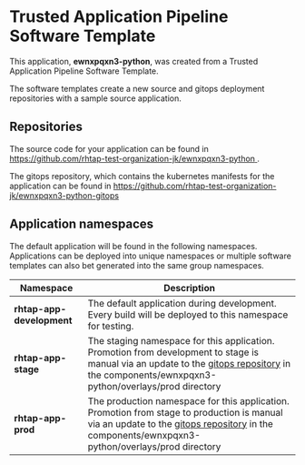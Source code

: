 # Trusted Application Pipeline Software Template

This application, **ewnxpqxn3-python**, was created from a Trusted Application Pipeline Software Template.

The software templates create a new source and gitops deployment repositories with a sample source application. 

## Repositories

The source code for your application can be found in [https://github.com/rhtap-test-organization-jk/ewnxpqxn3-python ](https://github.com/rhtap-test-organization-jk/ewnxpqxn3-python ).
 
The gitops repository, which contains the kubernetes manifests for the application can be found in 
[https://github.com/rhtap-test-organization-jk/ewnxpqxn3-python-gitops ](https://github.com/rhtap-test-organization-jk/ewnxpqxn3-python-gitops ) 

## Application namespaces 

The default application will be found in the following namespaces. Applications can be deployed into unique namespaces or multiple software templates can also bet generated into the same group namespaces.  

|  Namespace   |  Description   |  
| -------- | -------- |   
| **rhtap-app-development** | The default application during development. Every build will be deployed to this namespace for testing. | 
| **rhtap-app-stage** | The staging namespace for this application. Promotion from development to stage is manual via an update to the [gitops repository](https://github.com/rhtap-test-organization-jk/ewnxpqxn3-python-gitops ) in the components/ewnxpqxn3-python/overlays/prod directory |  
| **rhtap-app-prod** | The production namespace for this application. Promotion from stage to production is manual via an update to the [gitops repository](https://github.com/rhtap-test-organization-jk/ewnxpqxn3-python-gitops ) in the components/ewnxpqxn3-python/overlays/prod directory | 